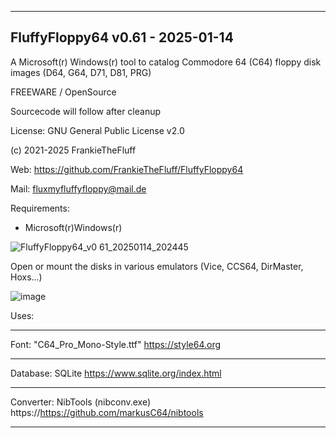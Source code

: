 -----------------------------------------------------------------

FluffyFloppy64 v0.61 - 2025-01-14
-

A Microsoft(r) Windows(r) tool to catalog 
Commodore 64 (C64) floppy disk images (D64, G64, D71, D81, PRG)

FREEWARE / OpenSource

Sourcecode will follow after cleanup

License: GNU General Public License v2.0

(c) 2021-2025 FrankieTheFluff

Web: https://github.com/FrankieTheFluff/FluffyFloppy64

Mail: fluxmyfluffyfloppy@mail.de

Requirements: 
- Microsoft(r)Windows(r) 

![FluffyFloppy64_v0 61_20250114_202445](https://github.com/user-attachments/assets/e7478304-8845-44f2-b4b3-6e7fa3d329f5)

Open or mount the disks in various emulators (Vice, CCS64, DirMaster, Hoxs...)

![image](https://github.com/user-attachments/assets/38816caf-6b9f-41bb-bb88-3ca8fccda927)


Uses:

-----------------------------------------------------------------
Font: "C64_Pro_Mono-Style.ttf"
https://style64.org

-----------------------------------------------------------------
Database: SQLite
https://www.sqlite.org/index.html

-----------------------------------------------------------------
Converter: NibTools (nibconv.exe) 
https://https://github.com/markusC64/nibtools

-----------------------------------------------------------------
